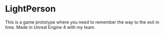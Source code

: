 # LightPerson

This is a game prototype where you need to remember the way to the exit in time. Made in Unreal Engine 4 with my team.
